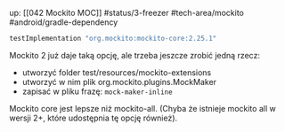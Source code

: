 up: [[042 Mockito MOC]]
#status/3-freezer 
#tech-area/mockito 
#android/gradle-dependency 

```groovy
testImplementation "org.mockito:mockito-core:2.25.1"
```

Mockito 2 już daje taką opcję, ale trzeba jeszcze zrobić jedną rzecz:
- utworzyć folder test/resources/mockito-extensions
- utworzyć w nim plik org.mockito.plugins.MockMaker
- zapisać w pliku frazę: `mock-maker-inline`


Mockito core jest lepsze niż mockito-all. (Chyba że istnieje mockito all w wersji 2+, które udostępnia tę opcję również).